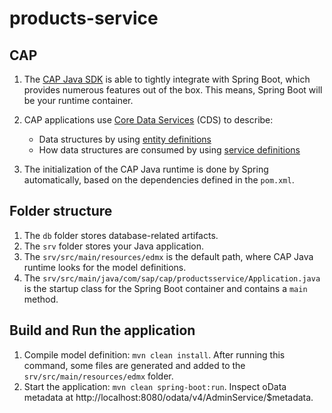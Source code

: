 # products-service

## CAP

1. The [CAP Java SDK](https://cap.cloud.sap/docs/java/) is able to tightly integrate with Spring Boot, which provides numerous features out of the box. This means, Spring Boot will be your runtime container.

1. CAP applications use [Core Data Services](https://cap.cloud.sap/docs/cds/) (CDS) to describe:
    * Data structures by using [entity definitions](https://cap.cloud.sap/docs/cds/cdl)
    * How data structures are consumed by using [service definitions](https://cap.cloud.sap/docs/cds/cdl#services)

1. The initialization of the CAP Java runtime is done by Spring automatically, based on the dependencies defined in the `pom.xml`.

## Folder structure

1. The `db` folder stores database-related artifacts.
1. The `srv` folder stores your Java application.
1. The `srv/src/main/resources/edmx` is the default path, where CAP Java runtime looks for the model definitions.
1. The `srv/src/main/java/com/sap/cap/productsservice/Application.java` is the startup class for the Spring Boot container and contains a `main` method.

## Build and Run the application

1. Compile model definition: `mvn clean install`. After running this command, some files are generated and added to the `srv/src/main/resources/edmx` folder.
1. Start the application: `mvn clean spring-boot:run`. Inspect oData metadata at http://localhost:8080/odata/v4/AdminService/$metadata.
